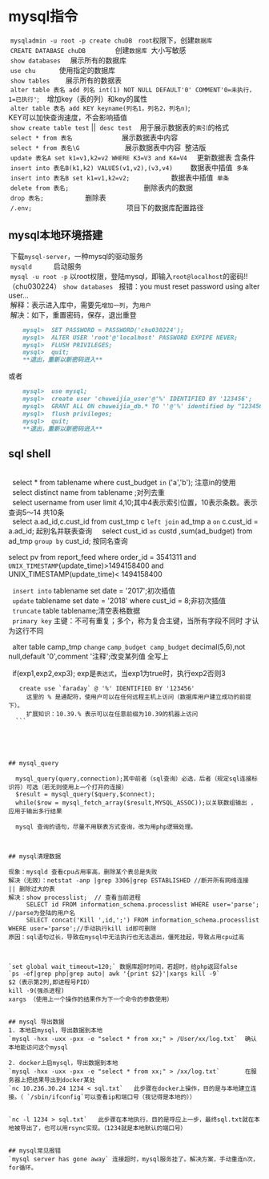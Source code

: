 # mysql指令  
  `mysqladmin -u root -p create chuDB`   `root`权限下，创建`数据库`  
  `CREATE DATABASE chuDB`                创建`数据库`  大小写敏感  
  `show databases`     展示所有的数据库    
  `use chu`            使用指定的数据库    
  `show tables`        展示所有的数据表  
  `alter table 表名 add 列名 int(1) NOT NULL DEFAULT'0' COMMENT'0=未执行，1=已执行'`;    增加key（表的列）和key的属性    
  `alter table 表名 add KEY keyname(列名1，列名2，列名n)`;                               KEY可以加快查询速度，不会影响插值  
  `show create table test` ||  `desc test`    用于展示数据表的`索引`的格式  
  `select * from 表名`                         展示数据表中内容  
  `select * from 表名\G`                       展示数据表中内容  整洁版    
  `update 表名A set k1=v1,k2=v2 WHERE K3=V3 and K4=V4`     更新数据表 含条件  
  `insert into 表名B(k1,k2) VALUES(v1,v2),(v3,v4)`         数据表中插值  `多条`   
  `insert into 表名B set k1=v1,k2=v2;`                     数据表中插值  `单条`    
  `delete from 表名;`                                      删除表内的数据  
  `drop 表名;`                                             删除表  
  `/.env;`                                                项目下的数据库配置路径    
  
  
## mysql本地环境搭建  
 
  下载`mysql-server`，一种mysql的驱动服务  
  `mysqld`           启动服务  
  `mysql -u root -p` 以root权限，登陆mysql，即输入`root@localhost`的密码!! （chu030224）
  `show databases`   
  报错：you must reset password using alter user...   
  解释：表示进入库中，需要先`增加一列`，为`用户`   
  解决：如下，重置密码，保存，退出重登  
  
```markdown   
    mysql>  SET PASSWORD = PASSWORD('chu030224');
    mysql>  ALTER USER 'root'@'localhost' PASSWORD EXPIPE NEVER;
    mysql>  FLUSH PRIVILEGES; 
    mysql>  quit;
    **退出，重新以新密码进入**  
```  

或者  

```markdown    
    mysql>  use mysql;
    mysql>  create user 'chuweijia_user'@'%' IDENTIFIED BY '123456';
    mysql>  GRANT ALL ON chuweijia_db.* TO ''@'%' identified by "123456" with grant option; 
    mysql>  flush privileges;
    mysql>  quit;
    **退出，重新以新密码进入**  
```    

## sql shell  
    
   select * from tablename where cust_budget `in` ('a','b'); 注意in的使用  
   select distinct name from tablename ;对列去重  
   select username from user limit 4,10;其中4表示索引位置，10表示条数。表示查询5～14 共10条  
   select a.ad_id,c.cust_id from cust_tmp c `left join` ad_tmp a `on` c.cust_id = a.ad_id; 起别名并联表查询  
   select cust_id `as` custd ,sum(ad_budget) from ad_tmp `group by` cust_id; 按同名查询  
   
   select pv from report_feed where order_id  = 3541311 
   and `UNIX_TIMESTAMP`(update_time)>1494158400
   and UNIX_TIMESTAMP(update_time)< 1494158400
   
   `insert into` tablename set date = '2017';初次插值  
   `update` tablename set date = '2018' where cust_id = 8;非初次插值  
   `truncate` table tablename;清空表格数据  
   `primary key` 主键：不可有重复；多个，称为复合主键，当所有字段不同时 才认为这行不同  
   
   alter table camp_tmp `change` `camp_budget camp_budget` decimal(5,6),not null,default '0',comment '注释';改变某列值 全写上    
   
   if(exp1,exp2,exp3); exp是`表达式`，当exp1为true时，执行exp2否则3  
   ```  
      create use `faraday` @ '%' IDENTIFIED BY '123456'  
      这里的 % 是通配符，使用户可以在任何远程主机上访问（数据库用户建立成功的前提下）。
      扩展知识：10.39.% 表示可以在任意前缀为10.39的机器上访问
   ```    
   
   
   
 
   
## mysql_query

   mysql_query(query,connection);其中前者（sql查询）必选，后者（规定sql连接标识符）可选（若无则使用上一个打开的连接）  
   $result = mysql_query($query,$connect);
   while($row = mysql_fetch_array($result,MYSQL_ASSOC));以关联数组输出 ，应用于输出多行结果    
   
   mysql 查询的语句，尽量不用联表方式查询，改为用php逻辑处理。
   
   
 
## mysql清理数据  
  
 现象：mysqld 查看cpu占用率高，删除某个表总是失败  
 解决（无效）：netstat -anp |grep 3306|grep ESTABLISHED //断开所有网络连接  || 删除过大的表  
 解决：show processlist;  // 查看当前进程  
      SELECT id FROM information_schema.processlist WHERE user='parse'; //parse为登陆的用户名  
      SELECT concat('Kill ',id,';') FROM information_schema.processlist WHERE user='parse';//手动执行kill id即可删除  
 原因：sql语句过长，导致在mysql中无法执行也无法退出，僵死挂起，导致占用cpu过高  
 
 
 
 `set global wait_timeout=120;` 数据库超时时间，若超时，给php返回false  
 `ps -ef|grep php|grep auto| awk '{print $2}'|xargs kill -9`   
 $2（表示第2列,即进程号PID）  
 kill -9(强杀进程)  
 xargs （使用上一个操作的结果作为下一个命令的参数使用）    
 
 
 ## mysql 导出数据  
 1. 本地启mysql，导出数据到本地  
 `mysql -hxx -uxx -pxx -e "select * from xx;" > /User/xx/log.txt`  确认本地能访问这个mysql  
 
 2. docker上启mysql，导出数据到本地    
 `mysql -hxx -uxx -pxx -e "select * from xx;" > /xx/log.txt`       在服务器上把结果导出到docker某处   
 `nc 10.236.30.24 1234 < sql.txt`   此步骤在docker上操作，目的是与本地建立连接。（ `/sbin/ifconfig`可以查看ip和端口号（我记得是本地的））  
 
 
 `nc -l 1234 > sql.txt`   此步骤在本地执行，目的是呼应上一步，最终sql.txt就在本地被导出了，也可以用rsync实现。（1234就是本地默认的端口号） 
 
 
 ## mysql常见报错  
 `mysql server has gone away` 连接超时，mysql服务挂了。解决方案，手动重连n次，for循环。  
 
 
 
 
 
 
 
 

 
 
 
 
   
